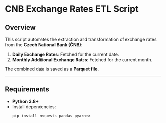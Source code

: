 # CNB Exchange Rates ETL Script

## Overview
This script automates the extraction and transformation of exchange rates from the **Czech National Bank (ČNB)**:
1. **Daily Exchange Rates**: Fetched for the current date.
2. **Monthly Additional Exchange Rates**: Fetched for the current month.

The combined data is saved as a **Parquet file**.

---

## Requirements
- **Python 3.8+**
- Install dependencies:
  ```bash
  pip install requests pandas pyarrow
